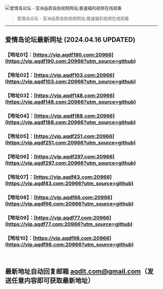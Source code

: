 ![爱情岛论坛 - 亚洲品质自拍视频网站,极速福利视频在线观看](http://lz.sinaimg.cn/large/007drMcOgy1g5i6x3ua0xj30eg0393yo.jpg)
> 爱情岛论坛 - 亚洲品质自拍视频网站,极速福利视频在线观看

---

## 爱情岛论坛最新网址 (2024.04.16 UPDATED)
### 【地址01】：[https://vip.aqdf190.com:20966](https://vip.aqdf190.com:20966?utm_source=github)
### 【地址02】：[https://vip.aqdf103.com:20966](https://vip.aqdf103.com:20966?utm_source=github)
### 【地址03】：[https://vip.aqdf148.com:20966](https://vip.aqdf148.com:20966?utm_source=github)
### 【地址04】：[https://vip.aqdf188.com:20966](https://vip.aqdf188.com:20966?utm_source=github)
### 【地址05】：[https://vip.aqdf251.com:20966](https://vip.aqdf251.com:20966?utm_source=github)
### 【地址06】：[https://vip.aqdf297.com:20966](https://vip.aqdf297.com:20966?utm_source=github)
### 【地址07】：[https://vip.aqdf43.com:20966](https://vip.aqdf43.com:20966?utm_source=github)
### 【地址08】：[https://vip.aqdf66.com:20966](https://vip.aqdf66.com:20966?utm_source=github)
### 【地址09】：[https://vip.aqdf77.com:20966](https://vip.aqdf77.com:20966?utm_source=github)
### 【地址10】：[https://vip.aqdf98.com:20966](https://vip.aqdf98.com:20966?utm_source=github)
<br>

## 最新地址自动回复邮箱 [aqdlt.com@gmail.com](mailto:aqdlt.com@gmail.com)（发送任意内容即可获取最新地址）
